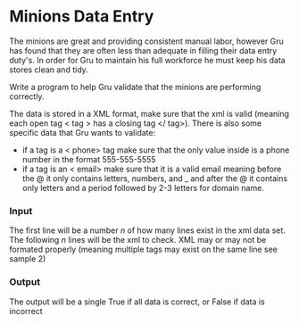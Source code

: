 # Minions Data Entry

The minions are great and providing consistent manual labor, however Gru has found that they are often less than adequate
in filling their data entry duty's. In order for Gru to maintain his full workforce he must keep his data stores clean and
tidy. 

Write a program to help Gru validate that the minions are performing correctly.

The data is stored in a XML format, make sure that the xml is valid (meaning each open tag < tag > has a closing tag </ tag>).
There is also some specific data that Gru wants to validate:
* if a tag is a < phone> tag make sure that the only value inside is a phone number in the format 555-555-5555
* if a tag is an < email> make sure that it is a valid email meaning before the @ it only contains letters, numbers, and _
and after the @ it contains only letters and a period followed by 2-3 letters for domain name.

### Input

The first line will be a number *n* of how many lines exist in the xml data set. The following *n* lines will be the 
xml to check. XML may or may not be formated properly (meaning multiple tags may exist on the same line see sample 2)

### Output

The output will be a single True if all data is correct, or False if data is incorrect